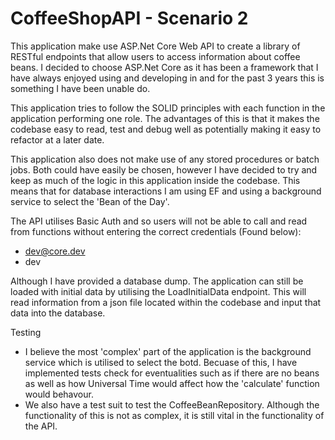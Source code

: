 # CoffeeShopAPI - Scenario 2

This application make use ASP.Net Core Web API to create a library of RESTful endpoints that allow users to access information about coffee beans. I decided to choose ASP.Net Core as it has been a framework that I have always enjoyed using and developing in and for the past 3 years this is something I have been unable  do.

This application tries to follow the SOLID principles with each function in the application performing one role. The advantages of this is that it makes the codebase easy to read, test and debug well as potentially making it easy to refactor at a later date.

This application also does not make use of any stored procedures or batch jobs. Both could have easily be chosen, however I have decided to try and keep as much of the logic in this application inside the codebase. This means that for database interactions I am using EF and using a background service to select the 'Bean of the Day'.

The API utilises Basic Auth and so users will not be able to call and read from functions without entering the correct credentials (Found below):
- dev@core.dev
- dev

Although I have provided a database dump. The application can still be loaded with initial data by utilising the LoadInitialData endpoint. This will read information from a json file located within the codebase and input that data into the database.

Testing
- I believe the most 'complex' part of the application is the background service which is utilised to select the botd. Becuase of this, I have implemented tests check for eventualities such as if there are no beans as well as how Universal Time would affect how the 'calculate' function would behavour.
- We also have a test suit to test the CoffeeBeanRepository. Although the functionality of this is not as complex, it is still vital in the functionality of the API.
